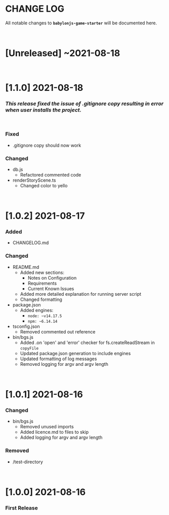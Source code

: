 # CHANGE LOG

All notable changes to **`babylonjs-game-starter`** will be documented here.

<br/>

# [Unreleased] ~2021-08-18

<br/>

# [1.1.0] 2021-08-18

### _This release fixed the issue of .gitignore copy resulting in error when user installs the project._

<br/>

### Fixed

- .gitignore copy should now work

### Changed

- db.js
  - Refactored commented code
- renderStoryScene.ts
  - Changed color to yello

<br/>

# [1.0.2] 2021-08-17

### Added

- CHANGELOG.md

### Changed

- README.md
  - Added new sections:
    - Notes on Configuration
    - Requirements
    - Current Known Issues
  - Added more detailed explanation for running server script
  - Changed formatting
- package.json
  - Added engines:
    - `node: ~v14.17.5`
    - `npm: ~6.14.14`
- tsconfig.json
  - Removed commented out reference
- bin/bgs.js
  - Added .on 'open' and 'error' checker for fs.createReadStream in `copyFile`
  - Updated package.json generation to include engines
  - Updated formatting of log messages
  - Removed logging for argv and argv length

<br/>

# [1.0.1] 2021-08-16

### Changed

- bin/bgs.js
  - Removed unused imports
  - Added licence.md to files to skip
  - Added logging for argv and argv length

### Removed

- /test-directory

<br/>

# [1.0.0] 2021-08-16

### First Release
